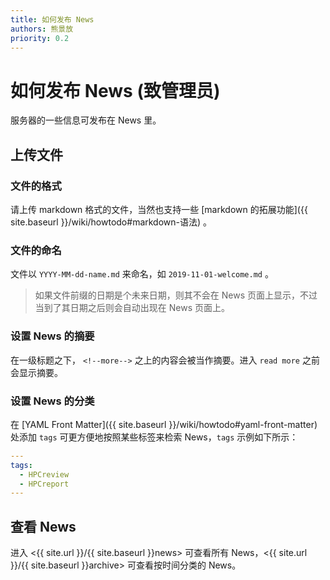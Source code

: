 ```yaml
---
title: 如何发布 News
authors: 熊景放
priority: 0.2
---
```


# 如何发布 News (致管理员)

服务器的一些信息可发布在 News 里。

## 上传文件

### 文件的格式

请上传 markdown 格式的文件，当然也支持一些 [markdown 的拓展功能]({{ site.baseurl }}/wiki/howtodo#markdown-语法) 。

### 文件的命名

文件以 `YYYY-MM-dd-name.md` 来命名，如 `2019-11-01-welcome.md` 。

> 如果文件前缀的日期是个未来日期，则其不会在 News 页面上显示，不过当到了其日期之后则会自动出现在 News 页面上。

### 设置 News 的摘要

在一级标题之下， `<!--more-->` 之上的内容会被当作摘要。进入 `read more` 之前会显示摘要。

### 设置 News 的分类

在 [YAML Front Matter]({{ site.baseurl }}/wiki/howtodo#yaml-front-matter) 处添加 `tags` 可更方便地按照某些标签来检索 News，`tags` 示例如下所示：

```yaml
---
tags:
  - HPCreview
  - HPCreport
---
```

## 查看 News

进入 <{{ site.url }}/{{ site.baseurl }}news> 可查看所有 News，<{{ site.url }}/{{ site.baseurl }}archive> 可查看按时间分类的 News。
